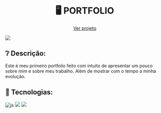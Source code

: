 <h1 align="center"> 🖥️ PORTFOLIO </h1>
<p align="center">
  <a href="https://portfolio-jose-lima.vercel.app/">Ver projeto</a>
</p>

<img src="https://user-images.githubusercontent.com/111407140/218595138-446e5db0-7a45-4bf4-9443-94cd0b4db4fd.PNG">

<h2>❔ Descrição:</h2>
Este é meu primeiro portfolio feito com intuito de apresentar um pouco sobre mim e sobre meu trabalho. Alèm de mostrar com o tempo a minha evolução.


<h2> 🚀 Tecnologias:</h2>

<div style="display: inline_block">
  <img alt="js" src="https://img.shields.io/badge/JavaScript-F7DF1E?style=for-the-badge&logo=javascript&logoColor=black" /> 
  <img src="https://img.shields.io/badge/HTML5-E34F26?style=for-the-badge&logo=html5&logoColor=white" />
  <img src="https://img.shields.io/badge/CSS-1283e0?&style=for-the-badge&logo=css3&logoColor=white" />
</div>

